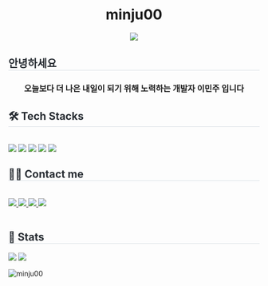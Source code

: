 <div align= "center">
    <h1 align="center">minju00</h1>
    <img src="https://capsule-render.vercel.app/api?type=waving&color=bbffad&height=120&text=&animation=&fontColor=30b300&fontSize=70" />
</div>
<div style="text-align: left;"> 
    <h2 style="border-bottom: 1px solid #d8dee4; color: #282d33;"> 안녕하세요 </h2>  
    <h3 align="center">오늘보다 더 나은 내일이 되기 위해 노력하는 개발자 이민주 입니다</h3>
    <div style="font-weight: 700; font-size: 15px; text-align: left; color: #282d33;"/>
</div>
<div style="text-align: left;">
    <h2 style="border-bottom: 1px solid #d8dee4; color: #282d33;"> 🛠️ Tech Stacks </h2> 
    <br/> 
    <div style="margin: ; text-align: left;" "text-align: left;"> 
        <img src="https://img.shields.io/badge/Python-3776AB?style=for-the-badge&logo=Python&logoColor=white">
        <img src="https://img.shields.io/badge/PyTorch-EE4C2C?style=for-the-badge&logo=PyTorch&logoColor=white">
        <img src="https://img.shields.io/badge/React-61DAFB?style=for-the-badge&logo=React&logoColor=white">
        <img src="https://img.shields.io/badge/C++-00599C?style=for-the-badge&logo=C%2B%2B&logoColor=white">
        <img src="https://img.shields.io/badge/C-A8B9CC?style=for-the-badge&logo=C&logoColor=white">
        <br/>
    </div>
</div>
<div style="text-align: left;">
    <h2 style="border-bottom: 1px solid #d8dee4; color: #282d33;"> 🧑‍💻 Contact me </h2> 
    <br/> 
    <div style="text-align: left;"> 
        <a href=> 
            <img src="https://img.shields.io/badge/Instagram-E4405F?style=for-the-badge&logo=Instagram&logoColor=white&link="> 
        </a>
         <a href=> 
            <img src="https://img.shields.io/badge/Tistory-000000?style=for-the-badge&logo=Tistory&logoColor=white&link="> 
        </a>
         <a href=> 
            <img src="https://img.shields.io/badge/Notion-000000?style=for-the-badge&logo=Notion&logoColor=white&link="> 
        </a>
         <a href=mailto:> 
            <img src="https://img.shields.io/badge/Gmail-EA4335?style=for-the-badge&logo=Gmail&logoColor=white&link=mailto:"> 
        </a>
        </div>  
        <br/> 
        <div style="text-align: left;">  </div> 
    </div>
</div>
<div style="text-align: left;"> 
    <h2 style="border-bottom: 1px solid #d8dee4; color: #282d33;"> 🏅 Stats </h2>
    <div style="text-align: left;"> 
        <img src="https://github-readme-stats.vercel.app/api?username=minju00&custom_title=minju00's Github Stat&bg_color=180,000000,&title_color=000000&text_color=000000"
        /> 
        <img src="https://github-readme-stats.vercel.app/api/top-langs/?username=minju00&layout=compact&bg_color=180,000000,&title_color=000000&text_color=000000"
           /> 
    </div> 
</div>
<p>
    <img align="center" src="https://github-readme-streak-stats.herokuapp.com/?user=minju00&" alt="minju00" />
</p>

[](https://github-readme-tistory-card.vercel.app/api/badge?name=tistory&theme=%7Binsert_theme%7D)

[](http://mazassumnida.wtf/api/mini/generate_badge?boj=bin3994)

<!---
minju00/minju00 is a ✨ special ✨ repository because its `README.md` (this file) appears on your GitHub profile.
You can click the Preview link to take a look at your changes.
--->
